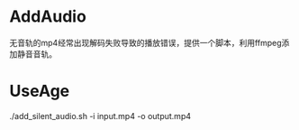 # AddAudio
无音轨的mp4经常出现解码失败导致的播放错误，提供一个脚本，利用ffmpeg添加静音音轨。

# UseAge
./add_silent_audio.sh -i input.mp4 -o output.mp4
